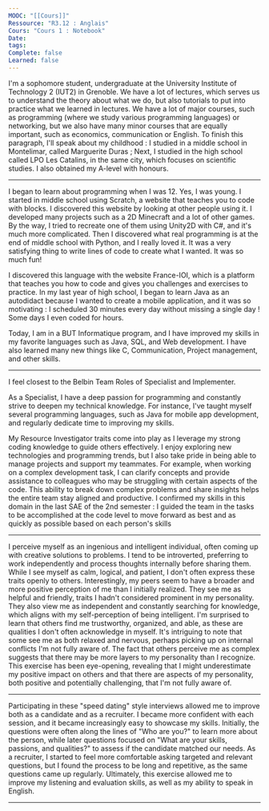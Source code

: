 ```yaml
---
MOOC: "[[Cours]]"
Ressource: "R3.12 : Anglais"
Cours: "Cours 1 : Notebook"
Date: 
tags: 
Complete: false
Learned: false
---
```

I'm a sophomore student, undergraduate at the University Institute of Technology 2 (IUT2) in Grenoble. We have a lot of lectures, which serves us to understand the theory about what we do, but also tutorials to put into practice what we learned in lectures.
We have a lot of major courses, such as programming (where we study various programming languages) or networking, but we also have many minor courses that are equally important, such as economics,  communication or English.
To finish this paragraph, I'll speak about my childhood : I studied in a middle school in Montelimar, called Marguerite Duras ; Next, I studied in the high school called LPO Les Catalins, in the same city, which focuses on scientific studies. I also obtained my A-level with honours.

---

I began to learn about programming when I was 12. Yes, I was young. I started in middle school using Scratch, a website that teaches you to code with blocks. I discovered this website by looking at other people using it. I developed many projects such as a 2D Minecraft and a lot of other games. By the way, I tried to recreate one of them using Unity2D with C#, and it's much more complicated. Then I discovered what real programming is at the end of middle school with Python, and I really loved it. It was a very satisfying thing to write lines of code to create what I wanted. It was so much fun!

I discovered this language with the website France-IOI, which is a platform that teaches you how to code and gives you challenges and exercises to practice. In my last year of high school, I began to learn Java as an autodidact because I wanted to create a mobile application, and it was so motivating : I scheduled 30 minutes every day without missing a single day ! Some days I even coded for hours.

Today, I am in a BUT Informatique program, and I have improved my skills in my favorite languages such as Java, SQL, and Web development. I have also learned many new things like C, Communication, Project management, and other skills.

---

I feel closest to the Belbin Team Roles of Specialist and Implementer.

As a Specialist, I have a deep passion for programming and constantly strive to deepen my technical knowledge. For instance, I've taught myself several programming languages, such as Java for mobile app development, and regularly dedicate time to improving my skills.

My Resource Investigator traits come into play as I leverage my strong coding knowledge to guide others effectively. I enjoy exploring new technologies and programming trends, but I also take pride in being able to manage projects and support my teammates. For example, when working on a complex development task, I can clarify concepts and provide assistance to colleagues who may be struggling with certain aspects of the code. This ability to break down complex problems and share insights helps the entire team stay aligned and productive. I confirmed my skills in this domain in the last SAE of the 2nd semester : I guided the team in the tasks to be accomplished at the code level to move forward as best and as quickly as possible based on each person's skills

---

I perceive myself as an ingenious and intelligent individual, often coming up with creative solutions to problems. I tend to be introverted, preferring to work independently and process thoughts internally before sharing them. While I see myself as calm, logical, and patient, I don't often express these traits openly to others. Interestingly, my peers seem to have a broader and more positive perception of me than I initially realized. They see me as helpful and friendly, traits I hadn't considered prominent in my personality. They also view me as independent and constantly searching for knowledge, which aligns with my self-perception of being intelligent. I'm surprised to learn that others find me trustworthy, organized, and able, as these are qualities I don't often acknowledge in myself. It's intriguing to note that some see me as both relaxed and nervous, perhaps picking up on internal conflicts I'm not fully aware of. The fact that others perceive me as complex suggests that there may be more layers to my personality than I recognize. This exercise has been eye-opening, revealing that I might underestimate my positive impact on others and that there are aspects of my personality, both positive and potentially challenging, that I'm not fully aware of.

---


Participating in these "speed dating" style interviews allowed me to improve both as a candidate and as a recruiter. I became more confident with each session, and it became increasingly easy to showcase my skills. Initially, the questions were often along the lines of "Who are you?" to learn more about the person, while later questions focused on "What are your skills, passions, and qualities?" to assess if the candidate matched our needs. As a recruiter, I started to feel more comfortable asking targeted and relevant questions, but I found the process to be long and repetitive, as the same questions came up regularly. Ultimately, this exercise allowed me to improve my listening and evaluation skills, as well as my ability to speak in English.


---


